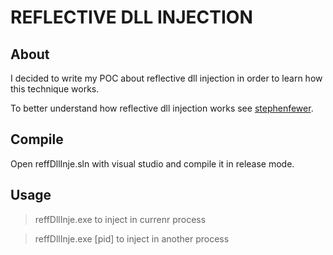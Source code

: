 # REFLECTIVE DLL INJECTION

## About
I decided to write my POC about reflective dll injection in order
to learn how this technique works.

To better understand how reflective dll injection works see [stephenfewer](https://github.com/stephenfewer/ReflectiveDLLInjection).

## Compile
Open reffDllInje.sln with visual studio and compile it in release mode.

## Usage
>reffDllInje.exe to inject in currenr process

>reffDllInje.exe [pid] to inject in another process
